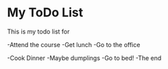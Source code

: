 # My ToDo List

  This is my todo list for 

  -Attend the course
  -Get lunch
  -Go to the office

  -Cook Dinner 
   -Maybe dumplings
  -Go to bed!
  -The end
  
